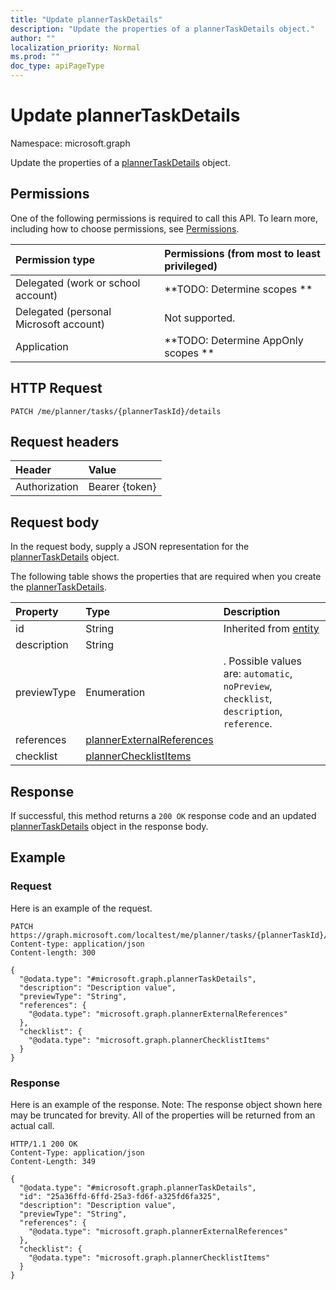 ```yaml
---
title: "Update plannerTaskDetails"
description: "Update the properties of a plannerTaskDetails object."
author: ""
localization_priority: Normal
ms.prod: ""
doc_type: apiPageType
---
```


# Update plannerTaskDetails

Namespace: microsoft.graph

Update the properties of a [plannerTaskDetails](../resources/plannertaskdetails.md) object.

## Permissions
One of the following permissions is required to call this API. To learn more, including how to choose permissions, see [Permissions](/concepts/permissions-reference.md).

|Permission type|Permissions (from most to least privileged)|
|:---|:---|
|Delegated (work or school account)|**TODO: Determine scopes **|
|Delegated (personal Microsoft account)|Not supported.|
|Application|**TODO: Determine AppOnly scopes **|

## HTTP Request
<!-- {
  "blockType": "ignored"
}
-->
``` http
PATCH /me/planner/tasks/{plannerTaskId}/details
```

## Request headers
|Header|Value|
|:---|:---|
|Authorization|Bearer {token}|

## Request body
In the request body, supply a JSON representation for the [plannerTaskDetails](../resources/plannertaskdetails.md) object.

The following table shows the properties that are required when you create the [plannerTaskDetails](../resources/plannertaskdetails.md).

|Property|Type|Description|
|:---|:---|:---|
|id|String| Inherited from [entity](../resources/entity.md)|
|description|String||
|previewType|Enumeration|. Possible values are: `automatic`, `noPreview`, `checklist`, `description`, `reference`.|
|references|[plannerExternalReferences](../resources/plannerexternalreferences.md)||
|checklist|[plannerChecklistItems](../resources/plannerchecklistitems.md)||



## Response
If successful, this method returns a `200 OK` response code and an updated [plannerTaskDetails](../resources/plannertaskdetails.md) object in the response body.

## Example

### Request
Here is an example of the request.
<!-- {
  "blockType": "request",
  "name": "update_plannertaskdetails"
}
-->
``` http
PATCH https://graph.microsoft.com/localtest/me/planner/tasks/{plannerTaskId}/details
Content-type: application/json
Content-length: 300

{
  "@odata.type": "#microsoft.graph.plannerTaskDetails",
  "description": "Description value",
  "previewType": "String",
  "references": {
    "@odata.type": "microsoft.graph.plannerExternalReferences"
  },
  "checklist": {
    "@odata.type": "microsoft.graph.plannerChecklistItems"
  }
}
```

### Response
Here is an example of the response. Note: The response object shown here may be truncated for brevity. All of the properties will be returned from an actual call.
<!-- {
  "blockType": "response",
  "truncated": true
}
-->
``` http
HTTP/1.1 200 OK
Content-Type: application/json
Content-Length: 349

{
  "@odata.type": "#microsoft.graph.plannerTaskDetails",
  "id": "25a36ffd-6ffd-25a3-fd6f-a325fd6fa325",
  "description": "Description value",
  "previewType": "String",
  "references": {
    "@odata.type": "microsoft.graph.plannerExternalReferences"
  },
  "checklist": {
    "@odata.type": "microsoft.graph.plannerChecklistItems"
  }
}
```


